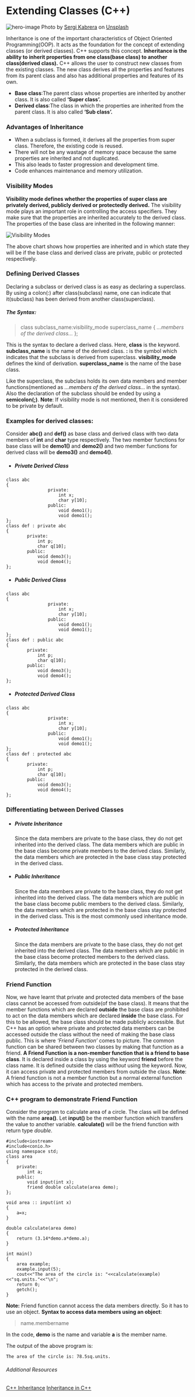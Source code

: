 # Extending Classes (C++)

![hero-image](/engineering-education/extending-classes/hero.jpg)
Photo by [Sergi Kabrera](https://unsplash.com/@skabrera?utm_source=unsplash&amp;utm_medium=referral&amp;utm_content=creditCopyText) on [Unsplash](https://unsplash.com/s/photos/computer?utm_source=unsplash&amp;utm_medium=referral&amp;utm_content=creditCopyText)

Inheritance is one of the important characteristics of Object Oriented Programming(OOP). It acts as the foundation for the concept of extending classes (or derived classes). C++ supports this concept. **Inheritance is the ability to inherit properties from one class(base class) to another class(derived class).** C++ allows the user to construct new classes from the existing classes. The new class derives all the properties and features from its parent class and also has additional properties and features of its own.
- **Base class**:The parent class whose properties are inherited by another class. It is also called **‘Super class’.**
- **Derived class**:The class in which the properties are inherited from the parent class. It is also called **‘Sub class’.**

### Advantages of Inheritance

- When a subclass is formed, it derives all the properties from super class. Therefore, the existing code is reused.
- There will not be any wastage of memory space because the same properties are inherited and not duplicated.
- This also leads to faster progression and development time.
- Code enhances maintenance and memory utilization.

### Visibility Modes

**Visibility mode defines whether the properties of super class are privately derived, publicly derived or protectedly derived.** The visibility mode plays an important role in controlling the access specifiers. They make sure that the properties are inherited accurately to the derived class. The properties of the base class are inherited in the following manner:

![Visibility Modes](/engineering-education/extending-classes/ec.jpg)

The above chart shows how properties are inherited and in which state they will be if the base class and derived class are private, public or protected respectively.

### Defining Derived Classes
Declaring a subclass or derived class is as easy as declaring a superclass. By using a colon(:) after class(subclass) name, one can indicate that it(subclass) has been derived from another class(superclass).

##### The Syntax:

>class subclass_name:visibility_mode superclass_name
{
	    *...members of the derived class...*
};

This is the syntax to declare a derived class. Here,
 **class** is the keyword.
**subclass_name** is the name of the derived class.
**:** is the symbol which indicates that the subclass is derived from superclass.
**visibility_mode** defines the kind of derivation.
**superclass_name** is the name of the base class.

Like the superclass, the subclass holds its own data members and member functions(mentioned as *...members of the derived class…* in the syntax). Also the declaration of the subclass should be ended by using a **semicolon(;)**.
**Note**: If visibility mode is not mentioned, then it is considered to be private by default.

### Examples for derived classes:
Consider **abc()** and **def()** as base class and derived class with two data members of **int** and **char** type respectively. The two member functions for base class will be **demo1()** and **demo2()** and two member functions for derived class will be **demo3()** and **demo4()**.

- ##### Private Derived Class
```
class abc
{
				private:
					int x;
					char y[10];
				public:
					void demo1();
					void demo1();
};
class def : private abc
{
		private:
			int p;
			char q[10];
		public:
			void demo3();
			void demo4();
};
```

- ##### Public Derived Class
```
class abc
{
				private:
					int x;
					char y[10];
				public:
					void demo1();
					void demo1();
};
class def : public abc
{
		private:
			int p;
			char q[10];
		public:
			void demo3();
			void demo4();
};
```

- ##### Protected Derived Class
```
class abc
{
				private:
					int x;
					char y[10];
				public:
					void demo1();
					void demo1();
};
class def : protected abc
{
		private:
			int p;
			char q[10];
		public:
			void demo3();
			void demo4();
};
```

### Differentiating between Derived Classes
- ##### Private Inheritance
  Since the data members are private to the base class, they do not get inherited into the derived class. The data members which are public in the base class become private members to the derived class. Similarly, the data members which are protected in the base class stay protected in the derived class.  
- ##### Public Inheritance
  Since the data members are private to the base class, they do not get inherited into the derived class. The data members which are public in the base class become public members to the derived class. Similarly, the data members which are protected in the base class stay protected in the derived class. This is the most commonly used inheritance mode.
- ##### Protected Inheritance
  Since the data members are private to the base class, they do not get inherited into the derived class. The data members which are public in the base class become protected members to the derived class. Similarly, the data members which are protected in the base class stay protected in the derived class.

### Friend Function
Now, we have learnt that private and protected data members of the base class cannot be accessed from outside(of the base class). It means that the member functions which are declared **outside** the base class are prohibited to act on the data members which are declared **inside** the base class. For this to be allowed, the base class should be made publicly accessible. But C++ has an option where private and protected data members can be accessed outside the class without the need of making the base class public. This is where *‘Friend Function’* comes to picture. The common function can be shared between two classes by making that function as a friend.
**A Friend Function is a non-member function that is a friend to base class**. It is declared inside a class by using the keyword **friend** before the class name. It is defined outside the class *without* using the keyword. Now, it can access private and protected members from outside the class.
**Note**: A friend function is not a member function but a normal external function which has access to the private and protected members.

### C++ program to demonstrate Friend Function
Consider the program to calculate area of a circle. The class will be defined with the name **area()**. Let **input()** be the member function which transfers the value to another variable. **calculate()** will be the friend function with return type *double*.

```
#include<iostream>
#include<conio.h>
using namespace std;
class area
{
	private:
		int a;
	public:
		void input(int x);
		friend double calculate(area demo);
};

void area :: input(int x)
{
	a=x;
}

double calculate(area demo)
{
	return (3.14*demo.a*demo.a);
}

int main()
{
	area example;
	example.input(5);
	cout<<"The area of the circle is: "<<calculate(example)<<"sq.units."<<"\n";
	return 0;
	getch();
}
```
**Note:** Friend function cannot access the data members directly. So it has to use an object.
**Syntax to access data members using an object**:
>name.membername

In the code, **demo** is the name and variable **a** is the member name.


The output of the above program is:
```
The area of the circle is: 78.5sq.units.
```

###### Additional Resources
[C++ Inheritance](https://www.tutorialspoint.com/cplusplus/cpp_inheritance.htm)
[Inheritance in C++](https://www.geeksforgeeks.org/inheritance-in-c/)

